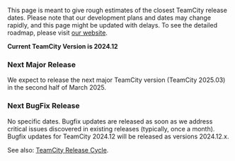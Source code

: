 [//]: # (title: Roadmap Outline)
[//]: # (auxiliary-id: Roadmap Outline)

This page is meant to give rough estimates of the closest TeamCity release dates. Please note that our development plans and dates may change rapidly, and this page might be updated with delays. To see the detailed roadmap, please visit [our website](https://www.jetbrains.com/teamcity/roadmap/#teamcity-roadmap).

__Current TeamCity Version is 2024.12__

### Next Major Release

We expect to release the next major TeamCity version (TeamCity 2025.03) in the second half of March 2025.

### Next BugFix Release

No specific dates. Bugfix updates are released as soon as we address critical issues discovered in existing releases (typically, once a month). Bugfix updates for TeamCity 2024.12 will be released as versions 2024.12.x.

See also: [TeamCity Release Cycle](teamcity-release-cycle.md).
